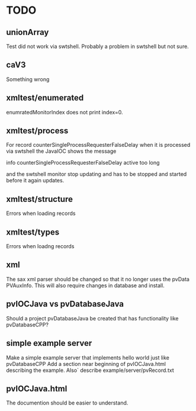 TODO
===========

unionArray
----------

Test did not work via swtshell.
Probably a problem in swtshell but not sure.

caV3
------

Something wrong

xmltest/enumerated
--------

enumratedMonitorIndex does not print index=0.


xmltest/process
-------------

For record counterSingleProcessRequesterFalseDelay when it is processed via swtshell the JavaIOC shows the message

info  counterSingleProcessRequesterFalseDelay  active too long

and the swtshell monitor stop updating and has to be stopped and started before it again updates.


xmltest/structure
--------------

Errors when loading records

xmltest/types
-----------

Errors when loadng records


xml
------------

The sax xml parser should be changed so that it no longer uses the pvData PVAuxInfo.
This will also require changes in database and install.


pvIOCJava vs pvDatabaseJava
-------------

Should a project pvDatabaseJava be created that has functionality like pvDatabaseCPP?

simple example server
---------------
Make a simple example server that implements hello world just like pvDatabaseCPP
Add a section near beginning of pvIOCJava.html describing the example.
Also` describe example/server/pvRecord.txt


pvIOCJava.html
---------------

The documention should be easier to understand.
